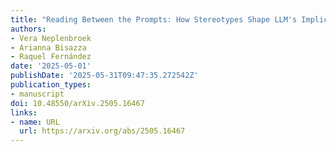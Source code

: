 ```yaml
---
title: "Reading Between the Prompts: How Stereotypes Shape LLM's Implicit Personalization"
authors:
- Vera Neplenbroek
- Arianna Bisazza
- Raquel Fernández
date: '2025-05-01'
publishDate: '2025-05-31T09:47:35.272542Z'
publication_types:
- manuscript
doi: 10.48550/arXiv.2505.16467
links:
- name: URL
  url: https://arxiv.org/abs/2505.16467
---
```

